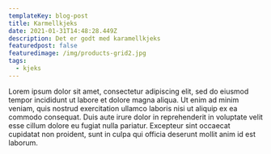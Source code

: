 ```yaml
---
templateKey: blog-post
title: Karmellkjeks
date: 2021-01-31T14:48:28.449Z
description: Det er godt med karamellkjeks
featuredpost: false
featuredimage: /img/products-grid2.jpg
tags:
  - kjeks
---
```

Lorem ipsum dolor sit amet, consectetur adipiscing elit, sed do eiusmod tempor incididunt ut labore et dolore magna aliqua. Ut enim ad minim veniam, quis nostrud exercitation ullamco laboris nisi ut aliquip ex ea commodo consequat. Duis aute irure dolor in reprehenderit in voluptate velit esse cillum dolore eu fugiat nulla pariatur. Excepteur sint occaecat cupidatat non proident, sunt in culpa qui officia deserunt mollit anim id est laborum.